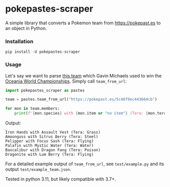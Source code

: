 
# pokepastes-scraper

A simple library that converts a Pokemon team from https://pokepast.es to an object in Python.

### Installation

```
pip install -U pokepastes-scraper
```

### Usage 

Let's say we want to parse [this team](https://pokepast.es/5c46f9ec443664cb) which Gavin Michaels used to win the [Oceania World Championships](https://victoryroadvgc.com/2023-ocic/). Simply call `team_from_url`:

```python
import pokepastes_scraper as pastes

team = pastes.team_from_url("https://pokepast.es/5c46f9ec443664cb")

for mon in team.members:
    print(f'{mon.species} with {mon.item or "no item"} (Tera: {mon.tera_type})')
```

Output: 

```
Iron Hands with Assault Vest (Tera: Grass)
Amoonguss with Sitrus Berry (Tera: Steel)
Pelipper with Focus Sash (Tera: Flying)
Palafin with Mystic Water (Tera: Water)
Baxcalibur with Dragon Fang (Tera: Poison)
Dragonite with Lum Berry (Tera: Flying)
```

For a detailed example output of `team_from_url`, see `test/example.py` and its output `test/example_team.json`.

Tested in python 3.11, but likely compatible with 3.7+.